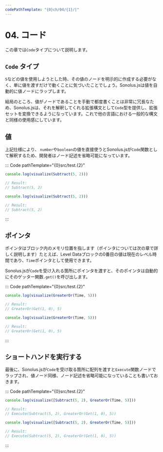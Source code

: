 ```yaml
---
codePathTemplate: "{0}ch/04/{1}/|"
---
```


# 04. コード

この章では`Code`タイプについて説明します。

## `Code` タイプ

`5`などの値を使用しようとした時、その値のノードを明示的に作成する必要がなく、単に値を渡すだけで動くことに気づいたことでしょう。Sonolus.jsは値を自動的に値ノードにラップします。

結局のところ、値がノードであることを手動で都度書くことは非常に冗長なため、Sonolus.jsは、それを解釈してくれる拡張構文として`Code`型を提供し、拡張セットを変換できるようになっています。これで他の言語における一般的な構文と同様の使用感にしています。

## 値

上記仕様により、 `number`や`boolean`の値を直接使うとSonolus.jsが`Code`関数として解釈するため、開発者はノード記述を省略可能になっています。

::: Code pathTemplate="{0}src/test.{2}"

```ts
console.log(visualize(Subtract(5, 2)))

// Result:
// Subtract(5, 2)
```

```js
console.log(visualize(Subtract(5, 2)))

// Result:
// Subtract(5, 2)
```

:::

## ポインタ

ポインタはブロック内のメモリ位置を指します（ポインタについては次の章で詳しく説明します）たとえば、Level Dataブロックの0番目の値は現在のレベル時間であり、`Time`ポインタとして使用できます。

Sonolus.jsが`Code`を受け入れる箇所にポインタを渡すと、そのポインタは自動的にそのゲッター関数`.get()`を呼び出します。

::: Code pathTemplate="{0}src/test.{2}"

```ts
console.log(visualize(GreaterOr(Time, 5)))

// Result:
// GreaterOr(Get(1, 0), 5)
```

```js
console.log(visualize(GreaterOr(Time, 5)))

// Result:
// GreaterOr(Get(1, 0), 5)
```

:::

## ショートハンドを実行する

最後に、Sonolus.jsが`Code`を受け取る箇所に配列を渡すと`Execute`関数ノードでラップされ、値ノード同様、ノード記述を省略可能になっていることも書いておきます。

::: Code pathTemplate="{0}src/test.{2}"

```ts
console.log(visualize([Subtract(5, 2), GreaterOr(Time, 5)]))

// Result:
// Execute(Subtract(5, 2), GreaterOr(Get(1, 0), 5))
```

```js
console.log(visualize([Subtract(5, 2), GreaterOr(Time, 5)]))

// Result:
// Execute(Subtract(5, 2), GreaterOr(Get(1, 0), 5))
```

:::
